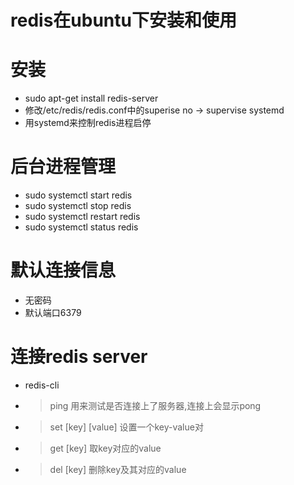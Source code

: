 # redis在ubuntu下安装和使用

# 安装
* sudo apt-get install redis-server
* 修改/etc/redis/redis.conf中的superise no -> supervise systemd
* 用systemd来控制redis进程启停

# 后台进程管理
* sudo systemctl start redis
* sudo systemctl stop redis
* sudo systemctl restart redis
* sudo systemctl status redis

# 默认连接信息
* 无密码
* 默认端口6379

# 连接redis server
* redis-cli
* > ping 用来测试是否连接上了服务器,连接上会显示pong
* > set [key] [value] 设置一个key-value对
* > get [key] 取key对应的value
* > del [key] 删除key及其对应的value
